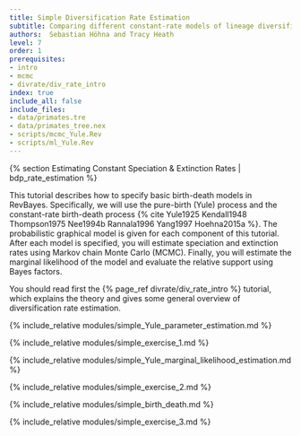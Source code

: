 ```yaml
---
title: Simple Diversification Rate Estimation
subtitle: Comparing different constant-rate models of lineage diversification
authors:  Sebastian Höhna and Tracy Heath
level: 7
order: 1
prerequisites:
- intro
- mcmc
- divrate/div_rate_intro
index: true
include_all: false
include_files:
- data/primates.tre
- data/primates_tree.nex
- scripts/mcmc_Yule.Rev
- scripts/ml_Yule.Rev
---
```



{% section Estimating Constant Speciation & Extinction Rates | bdp_rate_estimation %}

This tutorial describes how to specify basic birth-death models in RevBayes.
Specifically, we will use the pure-birth (Yule) process and the constant-rate birth-death process
{% cite Yule1925 Kendall1948 Thompson1975 Nee1994b Rannala1996 Yang1997 Hoehna2015a %}.
The probabilistic graphical model is given for each component of this tutorial.
After each model is specified, you will estimate speciation and extinction rates using Markov chain Monte Carlo (MCMC).
Finally, you will estimate the marginal likelihood of the model and evaluate the
relative support using Bayes factors.

You should read first the {% page_ref divrate/div_rate_intro %} tutorial, which explains the theory and
gives some general overview of diversification rate estimation.


{% include_relative modules/simple_Yule_parameter_estimation.md %}

{% include_relative modules/simple_exercise_1.md %}

{% include_relative modules/simple_Yule_marginal_likelihood_estimation.md %}

{% include_relative modules/simple_exercise_2.md %}

{% include_relative modules/simple_birth_death.md %}

{% include_relative modules/simple_exercise_3.md %}
